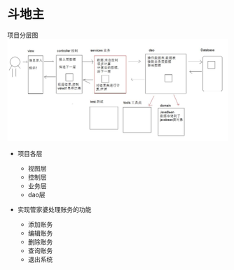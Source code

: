 # 斗地主

项目分层图
![](https://github.com/L-sang/demo1/blob/master/%E7%AE%A1%E5%AE%B6%E5%A9%86%E9%A1%B9%E7%9B%AE/%E9%A1%B9%E7%9B%AE%E4%B8%AD%E7%9A%84%E5%88%86%E5%B1%82.JPG)
* 项目各层
  * 视图层
  * 控制层
  * 业务层
  * dao层

* 实现管家婆处理账务的功能
  * 添加账务
  * 编辑账务
  * 删除账务
  * 查询账务
  * 退出系统

